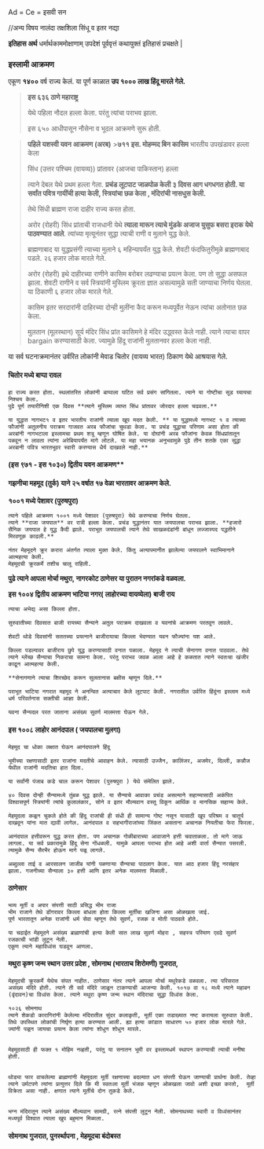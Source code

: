 Ad = Ce = इसवी सन

//अन्य विषय
नालंदा तक्षशिला
सिंधू व इतर नद्या

**इतिहास अर्थ**
धर्मार्थकाममोक्षाणाम् उपदेशं पूर्ववृत्तं कथायुक्तं इतिहासं प्रचक्षते |

### इस्लामी आक्रमण

एकूण **१४००** वर्ष राज्य केलं. या पूर्ण काळात **उप १००० लाख हिंदू मारले गेले.**

> **इस ६३६ ठाणे महाराष्ट्र**
>
> येथे पहिला नौदल हल्ला केला. परंतु त्यांचा पराभव झाला.
>
> इस ६५० आधीपासून नौसेना व भूदल आक्रमणे सुरू होती.

> **पहिले यशस्वी यवन आक्रमण (अरब)** >**७११ इस. मोहम्मद बिन कासिम** भारतीय उपखंडावर हल्ला केला
>
> सिंध (उत्तर पश्चिम (वायव्य)) प्रांतावर (आजचा पाकिस्तान) हल्ला
>
> त्याने देबल येथे प्रथम हल्ला गेला. **प्रचंड लूटपाट जाळपोळ केली ३ दिवस आग धगधगत होती. या सर्वांत पवित्र गायींची हत्या केली, स्त्रियांचा छळ केला , मंदिरांची नासधुस केली.**
>
> तेथे सिंधी ब्राह्मण राजा दाहीर राज्य करत होता.
>
> अरोर (रोहरी) सिंध प्रांताची राजधानी येथे **त्याला मारून त्याचे मुंडके अजाज युसुफ बसरा इराक येथे पाठवण्यात आले**. त्यांच्या मृत्यूनंतर सुद्धा त्याची राणी व मुलाने युद्ध केले.
>
> ब्राह्मणाबाद
> या युद्धप्रसंगी त्याच्या मुलाने ६ महिन्यापर्यंत युद्ध केले. शेवटी फंदफितुरीमुळे ब्राह्मणाबाद पडले. २६ हजार लोक मारले गेले.
>
> अरोर (रोहरी)
> इथे दाहीरच्या राणीने कासिम बरोबर लढण्याचा प्रयत्न केला. पण तो सुद्धा असफल झाला. शेवटी राणीने व सर्व स्त्रियांनी मुस्लिम क्रूरता ज्ञात असल्यामुळे सती जाण्याचा निर्णय घेतला. या ठिकाणी ६ हजार लोक मारले गेले.
>
> कासिम इतर सरदारांनी दाहिरच्या दोन्ही मुलींना कैद करून मध्यपूर्वेत नेऊन त्यांचा अतोनात छळ केला.
>
> मुलतान (मूलस्थान) सूर्य मंदिर सिंध प्रांत
> कासिमने हे मंदिर उद्ध्वस्त केले नाही. त्याने त्याचा वापर bargain करण्यासाठी केला. ज्यामुळे हिंदू राजांनी मुलतानवर हल्ला केला नाही.

या सर्व घटनाक्रमानंतर उर्वरित लोकांनी मेवाड चितोर (वायव्य भारत) ठिकाण येथे आश्रयास गेले.

#### चितोर मध्ये बाप्पा रावल

```
हा राज्य करत होता. स्थलांतरित लोकांनी बाप्पाला घटित सर्व प्रसंग सांगितला. त्याने या गोष्टीचा सूड घ्यायचा निश्चय केला.
पुढे पूर्ण तयारीनिशी एक दिवस **त्याने मुस्लिम व्याप्त सिंध प्रांतावर जोरदार हल्ला चढवला.**

या युद्धात नागभट१ व इतर भारतीय राजांनी त्याला खूप मदत केली. ** या युद्धामध्ये नागभट १ व त्याच्या फौजांनी अतुलनीय पराक्रम गाजवत अरब फौजांचा चुथडा केला. या प्रचंड युद्धाचा परिणाम असा होता की अरबांनी नागभटाला इस्लामचा प्रथम शत्रू म्हणून घोषित केले. या दोघांनी अरब फौजांना केवळ सिंधप्रांतातून पळवून न लावता त्यांना अरेबियापर्यंत मागे लोटले. या महा भयानक अनुभवामुळे पुढे तीन शतके एका सुद्धा अरबानी पवित्र भारतभूवर स्वारी करण्यास धैर्य दाखवले नाही.**
```

#### (इस ९७१ - इस १०३०) द्वितीय यवन आक्रमण\*\*

#### गझनीचा महमूद (तुर्क) याने २५ वर्षात १७ वेळा भारतावर आक्रमण केले.

**१००१ मध्ये पेशावर (पुरुषपुरा)**

```
त्याने पहिले आक्रमण १००१ मध्ये पेशावर (पुरुषपुरा) येथे करण्याचा निर्णय घेतला.
त्याने **राजा जयपाल** वर रात्री हल्ला केला. प्रचंड युद्धानंतर यात जयपालचा पराभव झाला. **हजारो सैनिक जयपाल हे युद्ध कैदी झाले. पराभूत जयपालची त्याने तेथे साखळदंडांनी बांधून लज्जास्पद पद्धतीने मिरवणूक काढली.**

नंतर मेहमूदने क्रूर करारा अंतर्गत त्याला मुक्त केले. किंतु अत्यापमानीत झालेल्या जयपालने स्वाभिमानाने आत्महत्या केली.
मेहमूदची क्रूरकर्मे तशीच चालू राहिली.
```

**पुढे त्याने आपला मोर्चा मथुरा, नागरकोट ठाणेसर या पुरातन नगरांकडे वळवला.**

**इस १००४ द्वितीय आक्रमण भाटिया नगर( लाहोरच्या वायव्येला) बाजी राय**

```
त्याचा अभेद्य असा किल्ला होता.

सुरुवातीच्या दिवसात बाजी रायच्या सैन्याने अतुल पराक्रम दाखवला व यवनांचे आक्रमण परतवून लावले.

शेवटी थोडे दिवसांनी सततच्या प्रयत्नाने बाजीरायाचा किल्ला भेदण्यात यवन फौज्यांना यश आले.

किल्ला पडल्यावर बाजीराय छुपे युद्ध करण्यासाठी वनात पळाला. मेहमूद ने त्याची सेनागण वनात पाठवला. तेथे त्याने म्लेंच्छ सैन्याचा निकराचा सामना केला. परंतु पराभव जवळ आला आहे हे कळतात त्याने स्वतःचा खंजीर काढून आत्महत्या केली.

**सेनागणाने त्याचा शिरच्छेद करून सुलतानास बक्षीस म्हणून दिले.**

पराभूत भाटिया नगरात महमूद ने अनन्वित अत्याचार केले लूटपाट केली. नगरातील उर्वरित हिंदूंना इस्लाम मध्ये धर्म परिवर्तनास सक्तीची आज्ञा केली.

यवना सैन्यदल परत जाताना असंख्य सुवर्ण मालमत्ता घेऊन गेले.
```

#### इस १००८ लाहोर आनंदपाल ( जयपालचा मुलगा)

```
मेहमूद चा धोका लक्षात घेऊन आनंदपालने हिंदू

भूमीच्या रक्षणासाठी इतर राजांना मदतीचे आवाहन केले. त्यासाठी उज्जैन, कालिंजर, अजमेर, दिल्ली, कन्नौज येथील राजांनी मदतिचा हात दिला.

या सर्वांनी पंजाब कडे चाल करून पेशावर (पुरुषपुरा ) येथे संमेलित झाले.

४० दिवस दोन्ही सैन्यामध्ये तुंबळ युद्ध झाले. या सैन्याचे आवाका प्रचंड असल्याने सहाय्यासाठी अकंपित विश्वासपूर्ण स्त्रियांनी त्यांचे कुलालंकार, सोने व इतर मौल्यवान वस्तू विकून आर्थिक व मानसिक सहाय्य केले.

मेहमूदला कळून चुकले होते की हिंदू राजांची ही संधी ही सामान्य गोष्ट नसून यासाठी खूप परिश्रम व चातुर्य दाखवून यांना मात द्यावी लागेल. आनंदपाल व सहभागीराजांच्या जिंकत असताना अचानक नियतीचा फेरा फिरला.

आनंदपाल हत्तीवरून युद्ध करत होता. पण अचानक गोळीबाराच्या आवाजाने हत्ती चवाताळला. तो मागे जाऊ लागला. या सर्व प्रकारामुळे हिंदू सेना गोंधळली. यामुळे आपला पराभव होत आहे अशी वार्ता सैन्यात पसरली. त्यामुळे सैन्य सैरभैर होऊन मागे पळू लागले.

अब्दुल्ला ताई व आरसालन जाजीब यांनी पळणाऱ्या सैन्याचा पाठलाग केला. यात आठ हजार हिंदू नरसंहार झाला. गजनीच्या सैन्याला ३० हत्ती आणि इतर अनेक मालमत्ता मिळाली.
```

#### ठाणेसार

```
भव्य मूर्ती व अपार संपत्ती साठी प्रसिद्ध भीम राजा
भीम राजाने तेथे डोंगरावर किल्ला बांधला होता किल्ला मूर्तींचा खजिना असा ओळखला जाई.
पूर्ण भारतातून अनेक राजांनी धर्म सेवा म्हणून तेथे सुवर्ण, रजक व मोती पाठवले होते.

या चढाईत मेहमूदने असंख्य ब्राह्मणांची हत्या केली सात लाख सुवर्ण मोहरा , सहस्त्र परिमाण एवढे सुवर्ण रजकाची भांडी लुटून नेली.
एकूण त्याने महाविध्वंस घडवून आणला.

```

#### मथुरा कृष्ण जन्म स्थान उत्तर प्रदेश , सोमनाथ (भारताच शिरोमणी) गुजरात, 

```
मेहमूदची क्रूरकर्मे येथेच संपत नाहीत. ठाणेसार नंतर त्याने आपला मोर्चा मथुरेकडे वळवला. त्या परिसरात असंख्य मंदिरे होती. त्याने ती सर्व मंदिरे जाळून टाकण्याची आजन्या केली. १०१७ वा १८ मध्ये त्याने महाबन (वृंदावन)चा विध्वंस केला. त्याने मथुरा कृष्ण जन्म स्थान मंदिराचा सुद्धा विध्वंस केला.

१०२६ सोमनाथ
त्याने शेकडो कारागिरांनी केलेल्या मंदिरातील सुंदर कलाकृती, मूर्ती एका तडाख्यात नष्ट करायला सुरुवात केली. तिथे उपस्थित लोकांची निर्घृण हत्या करण्यात आली. ह्या हत्या कांडात साधारण ५० हजार लोक मारले गेले. ज्यांनी पळून जायचा प्रयत्न केला त्यांना शोधुन शोधुन मारले.


मेहमूदसाठी ही फक्त १ मोहिम नव्हती, परंतु या सनातन भूमी वर इस्लामधर्म स्थापन करण्याची त्याची मनीषा होती.


थोड्या फार वाचलेल्या ब्राह्मणांनी मेहमूदला मूर्ती रक्षणाच्या बदल्यात धन संपत्ती घेऊन जाण्याची प्रार्थना केली. तेव्हा त्याने उर्मटपणे त्यांना प्रत्युत्तर दिले कि मी स्वतःला मूर्ती भंजक म्हणून ओळखला जावो अशी इच्छा करतो,  मूर्ती विक्रेता असा नाही. क्षणात त्याने मूर्तीचे दोन तुकडे केले.


भग्न मंदिरातून त्याने असंख्य मौल्यवान सामग्री, रत्ने संपत्ती लुटून नेली. सोमनाथच्या स्वारी व विध्वंसानंतर मध्यपूर्व विश्वात त्याला खुप बहुमान मिळाला.
```

#### सोमनाथ गुजरात, पुनर्स्थापना , मेहमूदचा बंदोबस्त

```


```
